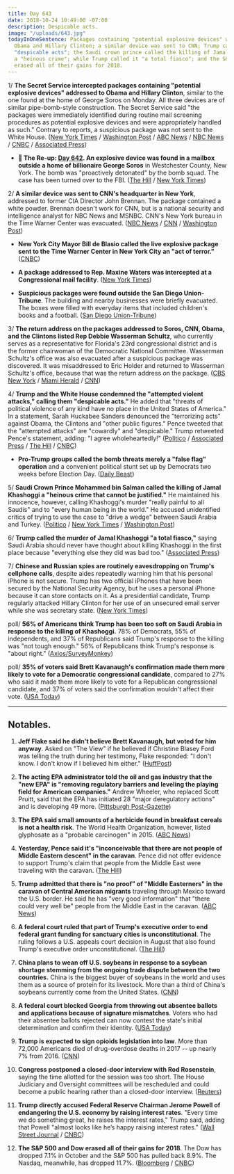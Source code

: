 ```yaml
---
title: Day 643
date: 2018-10-24 10:49:00 -07:00
description: Despicable acts.
image: "/uploads/643.jpg"
todayInOneSentence: Packages containing "potential explosive devices" were sent to
  Obama and Hillary Clinton; a similar device was sent to CNN; Trump called the packages
  "despicable acts"; the Saudi crown prince called the killing of Jamal Khashoggi
  a "heinous crime"; while Trump called it "a total fiasco"; and the S&P 500 and Dow
  erased all of their gains for 2018.
---
```


1/ **The Secret Service intercepted packages containing "potential explosive devices" addressed to Obama and Hillary Clinton**, similar to the one found at the home of George Soros on Monday. All three devices are of similar pipe-bomb-style construction. The Secret Service said "the packages were immediately identified during routine mail screening procedures as potential explosive devices and were appropriately handled as such." Contrary to reports, a suspicious package was not sent to the White House. ([New York Times](https://www.nytimes.com/2018/10/24/nyregion/clinton-obama-explosive-device.html) / [Washington Post](https://www.washingtonpost.com/nation/2018/10/24/bomb-sent-bill-hillary-clintons-home-new-york-city-suburb/) / [ABC News](https://abcnews.go.com/US/suspicious-package-found-clintons-home-north-york-city/story?id=58713254) / [NBC News](https://www.nbcnews.com/news/us-news/suspicious-package-found-near-new-york-home-bill-hillary-clinton-n923816) / [CNBC](https://www.cnbc.com/2018/10/24/pipe-bomb-addressed-to-the-white-house-is-intercepted-cnn.html) / [Associated Press](https://apnews.com/e0ce67492cd843659d09b56c93cfeb35))

* **📌 The Re-up: [Day 642](https://whatthefuckjusthappenedtoday.com/2018/10/23/day-642/). An explosive device was found in a mailbox outside a home of billionaire George Soros** in Westchester County, New York. The bomb was "proactively detonated" by the bomb squad. The case has been turned over to the FBI. ([The Hill](https://thehill.com/blogs/blog-briefing-room/412674-explosive-device-found-at-george-soross-home) / [New York Times](https://www.nytimes.com/2018/10/22/nyregion/george-soros-explosive-device.html))

2/ **A similar device was sent to CNN's headquarter in New York**, addressed to former CIA Director John Brennan. The package contained a white powder. Brennan doesn't work for CNN, but is a national security and intelligence analyst for NBC News and MSNBC. CNN's New York bureau in the Time Warner Center was evacuated. ([NBC News](https://www.nbcnews.com/news/us-news/cnn-s-new-york-office-receives-suspicious-package-similar-those-n923851) / [CNN](https://www.cnn.com/2018/10/24/politics/bill-clinton-hillary-clinton-chappaqua/index.html) / [Washington Post](https://www.washingtonpost.com/lifestyle/style/cnn-offices-in-new-york-evacuated-over-suspicious-package-scare/2018/10/24/ec73563c-d79b-11e8-aeb7-ddcad4a0a54e_story.html))

* **New York City Mayor Bill de Blasio called the live explosive package sent to the Time Warner Center in New York City an "act of terror."** ([CNBC](https://www.cnbc.com/2018/10/24/new-york-city-mayor-bill-de-blasio.html))

* **A package addressed to Rep. Maxine Waters was intercepted at a Congressional mail facility**. ([New York Times](https://www.nytimes.com/2018/10/24/nyregion/clinton-obama-explosive-device.html))

* **Suspicious packages were found outside the San Diego Union-Tribune**. The building and nearby businesses were briefly evacuated. The boxes were filled with everyday items that included children's books and a football. ([San Diego Union-Tribune](http://www.sandiegouniontribune.com/news/public-safety/sd-me-suspicious-package-ut-20181024-story.html))

3/ **The return address on the packages addressed to Soros, CNN, Obama, and the Clintons listed Rep Debbie Wasserman Schultz**, who currently serves as a representative for Florida's 23rd congressional district and is the former chairwoman of the Democratic National Committee. Wasserman Schultz's office was also evacuated after a suspicious package was discovered. It was misaddressed to Eric Holder and returned to Wasserman Schultz's office, because that was the return address on the package. ([CBS New York](https://newyork.cbslocal.com/2018/10/24/clintons-suspicious-package/) / [Miami Herald](https://www.miamiherald.com/latest-news/article220542845.html) / [CNN](https://www.cnn.com/politics/live-news/clintons-obama-suspicious-packages/h_b215a0b31750a9f48e8bcf3ef4ad884f))

4/ **Trump and the White House condemned the "attempted violent attacks," calling them "despicable acts."** He added that "threats of political violence of any kind have no place in the United States of America." In a statement, Sarah Huckabee Sanders denounced the "terrorizing acts" against Obama, the Clintons and "other public figures." Pence tweeted that the "attempted attacks" are "cowardly" and "despicable." Trump retweeted Pence's statement, adding: "I agree wholeheartedly!" ([Politico](https://www.politico.com/story/2018/10/24/bomb-at-clintons-home-935374) / [Associated Press](https://apnews.com/5c93ac06309c4ce88e8cd5023f89feca) / [The Hill](https://thehill.com/homenews/administration/412935-trump-echoes-pence-on-suspicious-packages-dispicable) / [CNBC](https://www.cnbc.com/2018/10/24/feds-investigating-suspicious-package-near-clintons-new-york-home-nbc.html))

* **Pro-Trump groups called the bomb threats merely a "false flag" operation** and a convenient political stunt set up by Democrats two weeks before Election Day. ([Daily Beast](https://www.thedailybeast.com/pro-trump-media-insists-bomb-threats-against-clinton-obama-cnn-are-pure-bs-a-false-flag))

5/ **Saudi Crown Prince Mohammed bin Salman called the killing of Jamal Khashoggi a "heinous crime that cannot be justified."** He maintained his innocence, however, calling Khashoggi's murder "really painful to all Saudis" and to "every human being in the world." He accused unidentified critics of trying to use the case to "drive a wedge" between Saudi Arabia and Turkey. ([Politico](https://www.politico.com/story/2018/10/24/saudi-prince-khashoggi-death-935446) / [New York Times](https://www.nytimes.com/2018/10/24/world/middleeast/saudi-khashoggi-crown-prince.html) / [Washington Post](https://www.washingtonpost.com/world/saudi-crown-prince-calls-khashoggi-murder-heinous-crime-vows-perpetrators-will-be-brought-to-justice/2018/10/24/839cc878-d700-11e8-8384-bcc5492fef49_story.html))

6/ **Trump called the murder of Jamal Khashoggi "a total fiasco,"** saying Saudi Arabia should never have thought about killing Khashoggi in the first place because "everything else they did was bad too." ([Associated Press](https://apnews.com/9c79116125c740d084eaf3576d8958a8))

7/ **Chinese and Russian spies are routinely eavesdropping on Trump's cellphone calls**, despite aides repeatedly warning him that his personal iPhone is not secure. Trump has two official iPhones that have been secured by the National Security Agency, but he uses a personal iPhone because it can store contacts on it. As a presidential candidate, Trump regularly attacked Hillary Clinton for her use of an unsecured email server while she was secretary state. ([New York Times](https://www.nytimes.com/2018/10/24/us/politics/trump-phone-security.html))

poll/ **56% of Americans think Trump has been too soft on Saudi Arabia in response to the killing of Khashoggi.** 78% of Democrats, 55% of independents, and 37% of Republicans said Trump's response to the killing was "not tough enough." 56% of Republicans think Trump's response is "about right." ([Axios/SurveyMonkey](https://www.axios.com/most-americans-think-trump-too-soft-on-saudi-arabia-ff7aeb5e-6fbf-4c28-948b-7a43d4fcef93.html))

poll/ **35% of voters said Brett Kavanaugh's confirmation made them more likely to vote for a Democratic congressional candidate**, compared to 27% who said it made them more likely to vote for a Republican congressional candidate, and 37% of voters said the confirmation wouldn't affect their vote. ([USA Today](https://www.usatoday.com/story/news/politics/elections/2018/10/24/brett-kavanaugh-effect-democrats-republicans-midterms-usa-today-suffolk-poll/1739876002/))

---

## Notables.

 1. **Jeff Flake said he didn't believe Brett Kavanaugh, but voted for him anyway**. Asked on "The View" if he believed if Christine Blasey Ford was telling the truth during her testimony, Flake responded: "I don't know. I don't know if I believed him either." ([HuffPost](https://www.huffingtonpost.com/entry/jeff-flake-the-view-brett-kavanaugh-doubts_us_5bcf8503e4b0a8f17ef1a571))

 2. **The acting EPA administrator told the oil and gas industry that the "new EPA" is "removing regulatory barriers and leveling the playing field for American companies."** Andrew Wheeler, who replaced Scott Pruitt, said that the EPA has initiated 28 "major deregulatory actions" and is developing 49 more. ([Pittsburgh Post-Gazette](http://www.post-gazette.com/business/powersource/2018/10/24/Andrew-Wheeler-oil-and-gas-industry-EPA-Marcellus-Shale-Coalition/stories/201810240110))

 3. **The EPA said small amounts of a herbicide found in breakfast cereals is not a health risk**. The World Health Organization, however, listed glyphosate as a "probable carcinogen" in 2015. ([ABC News](https://abcnews.go.com/Politics/trace-amount-herbicide-breakfast-cereals-concern/story?id=58697973))

 4. **Yesterday, Pence said it's "inconceivable that there are not people of Middle Eastern descent" in the caravan**. Pence did not offer evidence to support Trump's claim that people from the Middle East were traveling with the caravan. ([The Hill](https://thehill.com/homenews/administration/412746-pence-its-inconceivable-there-are-not-people-of-middle-eastern))

 5. **Trump admitted that there is "no proof" of "Middle Easterners" in the caravan of Central American migrants** traveling through Mexico toward the U.S. border. He said he has "very good information" that "there could very well be" people from the Middle East in the caravan. ([ABC News](https://abcnews.go.com/US/trump-admits-proof-middle-easterners-caravan/story?id=58686056))

 6. **A federal court ruled that part of Trump's executive order to end federal grant funding for sanctuary cities is unconstitutional**. The ruling follows a U.S. appeals court decision in August that also found Trump's executive order unconstitutional. ([The Hill](https://thehill.com/homenews/administration/413000-federal-court-rules-part-of-trump-order-on-sanctuary-city-funding-is))

 7. **China plans to wean off U.S. soybeans in response to a soybean shortage stemming from the ongoing trade dispute between the two countries.** China is the biggest buyer of soybeans in the world and uses them as a source of protein for its livestock. More than a third of China's soybeans currently come from the United States. ([CNN](https://www.cnn.com/2018/10/24/economy/china-soybeans-trade-war/index.html))

 8. **A federal court blocked Georgia from throwing out absentee ballots and applications because of signature mismatches**. Voters who had their absentee ballots rejected can now contest the state's initial determination and confirm their identity. ([USA Today](https://www.usatoday.com/story/news/politics/2018/10/24/federal-court-georgia-voters-can-affirm-absentee-ballot-signatures/1753415002/))

 9. **Trump is expected to sign opioids legislation into law**. More than 72,000 Americans died of drug-overdose deaths in 2017 -- up nearly 7% from 2016. ([CNN](https://www.cnn.com/2018/10/24/politics/donald-trump-opioid-crisis-one-year-later-event/index.html))

10. **Congress postponed a closed-door interview with Rod Rosenstein**, saying the time allotted for the session was too short. The House Judiciary and Oversight committees will be rescheduled and could become a public hearing rather than a closed-door interview. ([Reuters](https://www.reuters.com/article/usa-congress-rosenstein/congress-postpones-questioning-u-s-justice-official-on-trump-russia-probe-idUSKCN1MY01P))

11. **Trump directly accused Federal Reserve Chairman Jerome Powell of endangering the U.S. economy by raising interest rates**. "Every time we do something great, he raises the interest rates," Trump said, adding that Powell "almost looks like he’s happy raising interest rates." ([Wall Street Journal](https://www.wsj.com/articles/trump-steps-up-attacks-on-fed-chairman-jerome-powell-1540338090) / [CNBC](https://www.cnbc.com/2018/10/24/interest-rates-trump-attacks-fed-chairman-powell-wsj-reports.html))

12. **The S&P 500 and Dow erased all of their gains for 2018**. The Dow has dropped 7.1% in October and the S&P 500 has pulled back 8.9%. The Nasdaq, meanwhile, has dropped 11.7%. ([Bloomberg](https://www.bloomberg.com/news/articles/2018-10-23/asia-stocks-look-mixed-as-late-u-s-rally-falters-markets-wrap) / [CNBC](https://www.cnbc.com/2018/10/24/dow-poised-for-triple-digit-losses-at-the-open-after-tuesdays-500-point-recovery.html))